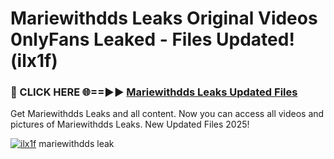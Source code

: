 # Mariewithdds Leaks Original Videos 0nlyFans Leaked - Files Updated! (ilx1f)

<h3>🔴 CLICK HERE 🌐==►► <a href="https://tinyurl.com/x26r9saj" rel="nofollow">Mariewithdds Leaks Updated Files</a></h3>

Get Mariewithdds Leaks and all content. Now you can access all videos and pictures of Mariewithdds Leaks. New Updated Files 2025!

[![ilx1f](https://i.imgur.com/LkgZPqh.gif)](https://tinyurl.com/x26r9saj)
mariewithdds leak